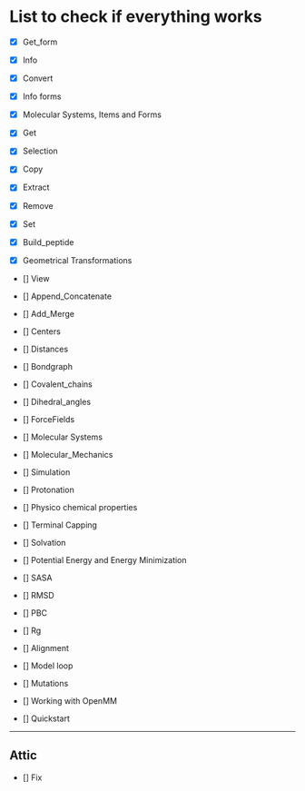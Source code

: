 # List to check if everything works

- [X] Get_form
- [X] Info
- [X] Convert
- [X] Info forms
- [X] Molecular Systems, Items and Forms
- [X] Get
- [X] Selection
- [X] Copy
- [X] Extract
- [X] Remove
- [X] Set

- [X] Build_peptide
- [X] Geometrical Transformations

- [] View
- [] Append_Concatenate
- [] Add_Merge

- [] Centers
- [] Distances

- [] Bondgraph
- [] Covalent_chains
- [] Dihedral_angles

- [] ForceFields
- [] Molecular Systems
- [] Molecular_Mechanics
- [] Simulation

- [] Protonation
- [] Physico chemical properties
- [] Terminal Capping
- [] Solvation
- [] Potential Energy and Energy Minimization

- [] SASA
- [] RMSD

- [] PBC
- [] Rg

- [] Alignment
- [] Model loop
- [] Mutations

- [] Working with OpenMM

- [] Quickstart

-------
## Attic
- [] Fix
